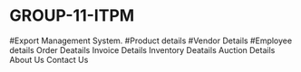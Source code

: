 # GROUP-11-ITPM
#Export Management System.
#Product details
#Vendor Details
#Employee details
Order Deatails
Invoice Details
Inventory Deatails
Auction Details
About Us
Contact Us

